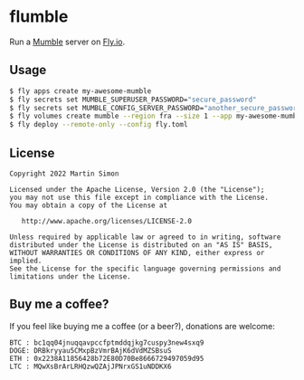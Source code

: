 # flumble

Run a [Mumble](https://www.mumble.info/) server on [Fly.io](https://fly.io/).

## Usage

```bash
$ fly apps create my-awesome-mumble
$ fly secrets set MUMBLE_SUPERUSER_PASSWORD="secure_password"
$ fly secrets set MUMBLE_CONFIG_SERVER_PASSWORD="another_secure_password"
$ fly volumes create mumble --region fra --size 1 --app my-awesome-mumble
$ fly deploy --remote-only --config fly.toml
```

## License

```
Copyright 2022 Martin Simon

Licensed under the Apache License, Version 2.0 (the "License");
you may not use this file except in compliance with the License.
You may obtain a copy of the License at

   http://www.apache.org/licenses/LICENSE-2.0

Unless required by applicable law or agreed to in writing, software
distributed under the License is distributed on an "AS IS" BASIS,
WITHOUT WARRANTIES OR CONDITIONS OF ANY KIND, either express or implied.
See the License for the specific language governing permissions and
limitations under the License.

```

## Buy me a coffee?

If you feel like buying me a coffee (or a beer?), donations are welcome:

```
BTC : bc1qq04jnuqqavpccfptmddqjkg7cuspy3new4sxq9
DOGE: DRBkryyau5CMxpBzVmrBAjK6dVdMZSBsuS
ETH : 0x2238A11856428b72E80D70Be8666729497059d95
LTC : MQwXsBrArLRHQzwQZAjJPNrxGS1uNDDKX6
```
